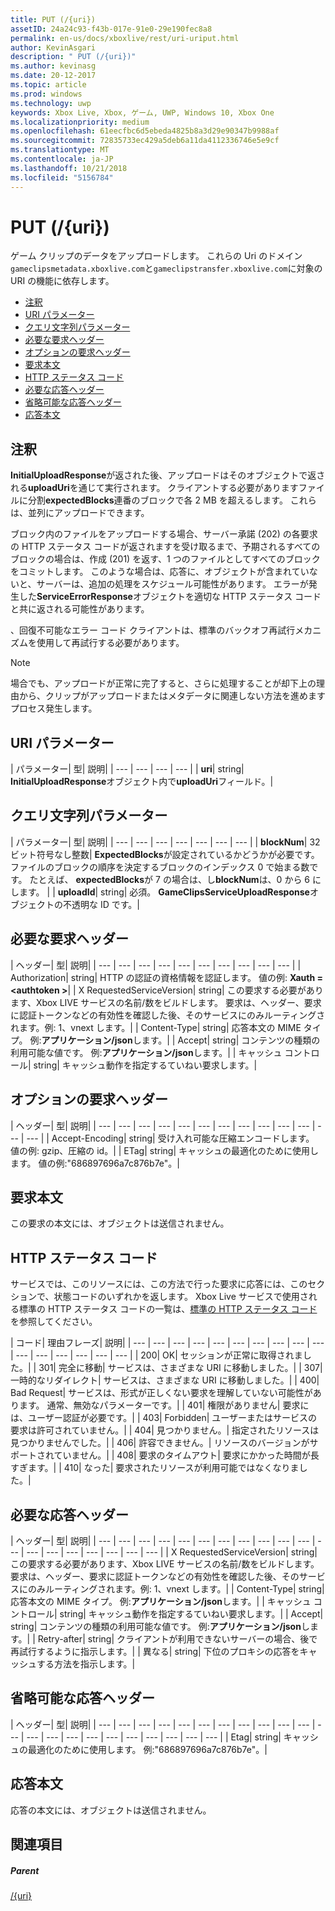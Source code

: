 ```yaml
---
title: PUT (/{uri})
assetID: 24a24c93-f43b-017e-91e0-29e190fec8a8
permalink: en-us/docs/xboxlive/rest/uri-uriput.html
author: KevinAsgari
description: " PUT (/{uri})"
ms.author: kevinasg
ms.date: 20-12-2017
ms.topic: article
ms.prod: windows
ms.technology: uwp
keywords: Xbox Live, Xbox, ゲーム, UWP, Windows 10, Xbox One
ms.localizationpriority: medium
ms.openlocfilehash: 61eecfbc6d5ebeda4825b8a3d29e90347b9988af
ms.sourcegitcommit: 72835733ec429a5deb6a11da4112336746e5e9cf
ms.translationtype: MT
ms.contentlocale: ja-JP
ms.lasthandoff: 10/21/2018
ms.locfileid: "5156784"
---
```

# <a name="put-uri"></a>PUT (/{uri})
ゲーム クリップのデータをアップロードします。
これらの Uri のドメイン`gameclipsmetadata.xboxlive.com`と`gameclipstransfer.xboxlive.com`に対象の URI の機能に依存します。

  * [注釈](#ID4EX)
  * [URI パラメーター](#ID4EQB)
  * [クエリ文字列パラメーター](#ID4ERC)
  * [必要な要求ヘッダー](#ID4EBE)
  * [オプションの要求ヘッダー](#ID4ENG)
  * [要求本文](#ID4EWH)
  * [HTTP ステータス コード](#ID4ECAAC)
  * [必要な応答ヘッダー](#ID4EYEAC)
  * [省略可能な応答ヘッダー](#ID4ELHAC)
  * [応答本文](#ID4ELIAC)

<a id="ID4EX"></a>


## <a name="remarks"></a>注釈

**InitialUploadResponse**が返された後、アップロードはそのオブジェクトで返される**uploadUri**を通じて実行されます。 クライアントする必要がありますファイルに分割**expectedBlocks**連番のブロックで各 2 MB を超えるします。 これらは、並列にアップロードできます。

ブロック内のファイルをアップロードする場合、サーバー承諾 (202) の各要求の HTTP ステータス コードが返されますを受け取るまで、予期されるすべてのブロックの場合は、作成 (201) を返す、1 つのファイルとしてすべてのブロックをコミットします。 このような場合は、応答に、オブジェクトが含まれていないと、サーバーは、追加の処理をスケジュール可能性があります。 エラーが発生した**ServiceErrorResponse**オブジェクトを適切な HTTP ステータス コードと共に返される可能性があります。

、回復不可能なエラー コード クライアントは、標準のバックオフ再試行メカニズムを使用して再試行する必要があります。

> [!NOTE] 
> 場合でも、アップロードが正常に完了すると、さらに処理することが却下上の理由から、クリップがアップロードまたはメタデータに関連しない方法を進めますプロセス発生します。


<a id="ID4EQB"></a>


## <a name="uri-parameters"></a>URI パラメーター

| パラメーター| 型| 説明|
| --- | --- | --- | --- |
| <b>uri</b>| string| <b>InitialUploadResponse</b>オブジェクト内で<b>uploadUri</b>フィールド。|

<a id="ID4ERC"></a>


## <a name="query-string-parameters"></a>クエリ文字列パラメーター

| パラメーター| 型| 説明|
| --- | --- | --- | --- | --- | --- | --- |
| <b>blockNum</b>| 32 ビット符号なし整数| <b>ExpectedBlocks</b>が設定されているかどうかが必要です。 ファイルのブロックの順序を決定するブロックのインデックス 0 で始まる数です。 たとえば、 <b>expectedBlocks</b>が 7 の場合は、し<b>blockNum</b>は、0 から 6 にします。 |
| <b>uploadId</b>| string| 必須。 <b>GameClipsServiceUploadResponse</b>オブジェクトの不透明な ID です。|

<a id="ID4EBE"></a>


## <a name="required-request-headers"></a>必要な要求ヘッダー

| ヘッダー| 型| 説明|
| --- | --- | --- | --- | --- | --- | --- | --- | --- | --- |
| Authorization| string| HTTP の認証の資格情報を認証します。 値の例: <b>Xauth =&lt;authtoken ></b>|
| X RequestedServiceVersion| string| この要求する必要があります、Xbox LIVE サービスの名前/数をビルドします。 要求は、ヘッダー、要求に認証トークンなどの有効性を確認した後、そのサービスにのみルーティングされます。例: 1、vnext します。|
| Content-Type| string| 応答本文の MIME タイプ。 例:<b>アプリケーション/json</b>します。|
| Accept| string| コンテンツの種類の利用可能な値です。 例:<b>アプリケーション/json</b>します。|
| キャッシュ コントロール| string| キャッシュ動作を指定するていねい要求します。|

<a id="ID4ENG"></a>


## <a name="optional-request-headers"></a>オプションの要求ヘッダー

| ヘッダー| 型| 説明|
| --- | --- | --- | --- | --- | --- | --- | --- | --- | --- | --- | --- | --- |
| Accept-Encoding| string| 受け入れ可能な圧縮エンコードします。 値の例: gzip、圧縮の id。|
| ETag| string| キャッシュの最適化のために使用します。 値の例:"686897696a7c876b7e"。|

<a id="ID4EWH"></a>


## <a name="request-body"></a>要求本文

この要求の本文には、オブジェクトは送信されません。

<a id="ID4ECAAC"></a>


## <a name="http-status-codes"></a>HTTP ステータス コード

サービスでは、このリソースには、この方法で行った要求に応答には、このセクションで、状態コードのいずれかを返します。 Xbox Live サービスで使用される標準の HTTP ステータス コードの一覧は、[標準の HTTP ステータス コード](../../additional/httpstatuscodes.md)を参照してください。

| コード| 理由フレーズ| 説明|
| --- | --- | --- | --- | --- | --- | --- | --- | --- | --- | --- | --- | --- | --- | --- | --- |
| 200| OK| セッションが正常に取得されました。|
| 301| 完全に移動| サービスは、さまざまな URI に移動しました。|
| 307| 一時的なリダイレクト| サービスは、さまざまな URI に移動しました。|
| 400| Bad Request| サービスは、形式が正しくない要求を理解していない可能性があります。 通常、無効なパラメーターです。|
| 401| 権限がありません| 要求には、ユーザー認証が必要です。|
| 403| Forbidden| ユーザーまたはサービスの要求は許可されていません。|
| 404| 見つかりません。| 指定されたリソースは見つかりませんでした。|
| 406| 許容できません。| リソースのバージョンがサポートされていません。|
| 408| 要求のタイムアウト| 要求にかかった時間が長すぎます。|
| 410| なった| 要求されたリソースが利用可能ではなくなりました。|

<a id="ID4EYEAC"></a>


## <a name="required-response-headers"></a>必要な応答ヘッダー

| ヘッダー| 型| 説明|
| --- | --- | --- | --- | --- | --- | --- | --- | --- | --- | --- | --- | --- | --- | --- | --- | --- | --- | --- |
| X RequestedServiceVersion| string| この要求する必要があります、Xbox LIVE サービスの名前/数をビルドします。 要求は、ヘッダー、要求に認証トークンなどの有効性を確認した後、そのサービスにのみルーティングされます。例: 1、vnext します。|
| Content-Type| string| 応答本文の MIME タイプ。 例:<b>アプリケーション/json</b>します。|
| キャッシュ コントロール| string| キャッシュ動作を指定するていねい要求します。|
| Accept| string| コンテンツの種類の利用可能な値です。 例:<b>アプリケーション/json</b>します。|
| Retry-after| string| クライアントが利用できないサーバーの場合、後で再試行するように指示します。|
| 異なる| string| 下位のプロキシの応答をキャッシュする方法を指示します。|

<a id="ID4ELHAC"></a>


## <a name="optional-response-headers"></a>省略可能な応答ヘッダー

| ヘッダー| 型| 説明|
| --- | --- | --- | --- | --- | --- | --- | --- | --- | --- | --- | --- | --- | --- | --- | --- | --- | --- | --- | --- | --- | --- |
| Etag| string| キャッシュの最適化のために使用します。 例:"686897696a7c876b7e"。|

<a id="ID4ELIAC"></a>


## <a name="response-body"></a>応答本文

応答の本文には、オブジェクトは送信されません。

<a id="ID4EWIAC"></a>


## <a name="see-also"></a>関連項目

<a id="ID4EYIAC"></a>


##### <a name="parent"></a>Parent

[/{uri}](uri-uri.md)
